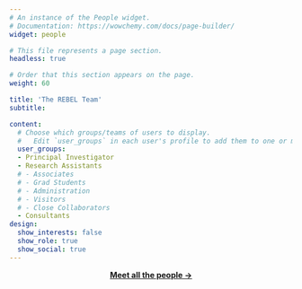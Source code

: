 ```yaml
---
# An instance of the People widget.
# Documentation: https://wowchemy.com/docs/page-builder/
widget: people

# This file represents a page section.
headless: true

# Order that this section appears on the page.
weight: 60

title: 'The REBEL Team'
subtitle:

content:
  # Choose which groups/teams of users to display.
  #   Edit `user_groups` in each user's profile to add them to one or more of these groups.
  user_groups:
  - Principal Investigator
  - Research Assistants
  # - Associates
  # - Grad Students
  # - Administration
  # - Visitors
  # - Close Collaborators
  - Consultants
design:
  show_interests: false
  show_role: true
  show_social: true
---
```


[<p style="text-align:center"><b>Meet all the people →</b></p>](./people/)
<!-- {{% cta cta_link="./people/" cta_text="Meet all the people →" %}} -->

<!-- My team and I are part of the [**Clinical Brain Lab'**](http://www.clinicalbrain.org/), in which we chart a new research direction. -->